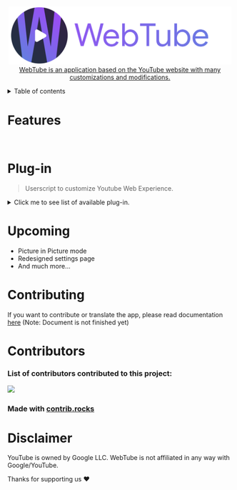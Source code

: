<p align="center">
  <a href="https://webtubeapp.xyz/">
    <img src="./src/webtube_banner.svg" width="500"/>
WebTube is an application based on the YouTube website with many customizations and modifications.
</a>
  </br>
  </p>

<details>
<summary> Table of contents </summary>

 1. [Features](#Features)
 2. [Plug-in](#Plug-in)
 3. [Upcoming](#Upcoming)
 4. [Contributing](#Contributing)
 5. [Contributors](#Contributor)
 6. [Disclaimer](#Disclaimer)
 </details>

# Features
<picture>
  <source media="(prefers-color-scheme: dark)" srcset="/src/adblock-dark.svg">
  <source media="(prefers-color-scheme: light)" srcset="src/adblock-light.svg">
  <img alt="">
</picture>

<picture>
  <source media="(prefers-color-scheme: dark)" srcset="/src/plugin-dark.svg">
  <source media="(prefers-color-scheme: light)" srcset="/src/plugin-light.svg">
  <img alt="">
</picture>

<picture>
  <source media="(prefers-color-scheme: dark)" srcset="/src/lightweight-dark.svg">
  <source media="(prefers-color-scheme: light)" srcset="src/lightweight-light.svg">
  <img alt="">
</picture>

# Plug-in
>Userscript to customize Youtube Web Experience.
<details>
<summary>Click me to see list of available plug-in.</summary>

- Adguard: Block all Youtube ads
- AgeBypasser: Bypass age restriction
- AntiClickBait: Preview content without actually clicking on it
- SponsorBlock: Skip unwanted segments
- RYD: Display youtube dislikes
- Short Disabler: Disable short button
- WebTueb anonymous statistics: Obtain statistics on the use of the application in an anonymous way
</details>

# Upcoming
- Picture in Picture mode
- Redesigned settings page
- And much more...

# Contributing
If you want to contribute or translate the app, please read documentation [here](contributing.md)
(Note: Document is not finished yet)

# Contributors
<h3>List of contributors contributed to this project:</h3>

<a href = "https://github.com/thewebtube/webtubeapp/graphs/contributors">
  <img src = "https://contrib.rocks/image?repo=thewebtube/webtubeapp"/>
</a>

### Made with [contrib.rocks](https://contrib.rocks)

# Disclaimer
YouTube is owned by Google LLC. WebTube is not affiliated in any way with Google/YouTube.

Thanks for supporting us ❤️
